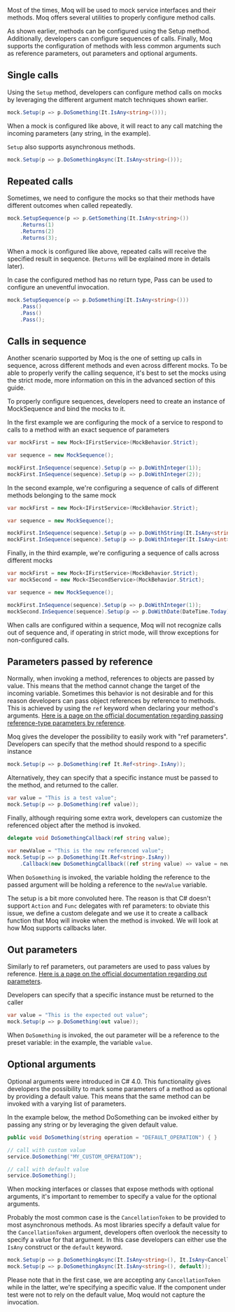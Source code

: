 Most of the times, Moq will be used to mock service interfaces and their methods. Moq offers several utilities to properly configure method calls.

As shown earlier, methods can be configured using the Setup method. Additionally, developers can configure sequences of calls. Finally, Moq supports the configuration of methods with less common arguments such as reference parameters, out parameters and optional arguments.

## Single calls
Using the `Setup` method, developers can configure method calls on mocks by leveraging the different argument match techniques shown earlier.
```csharp
mock.Setup(p => p.DoSomething(It.IsAny<string>()));
```
When a mock is configured like above, it will react to any call matching the incoming parameters (any string, in the example).

`Setup` also supports asynchronous methods.
```csharp
mock.Setup(p => p.DoSomethingAsync(It.IsAny<string>()));
```

## Repeated calls
Sometimes, we need to configure the mocks so that their methods have different outcomes when called repeatedly.
```csharp
mock.SetupSequence(p => p.GetSomething(It.IsAny<string>())
    .Returns(1)
    .Returns(2)
    .Returns(3);
```

When a mock is configured like above, repeated calls will receive the specified result in sequence. (`Returns` will be explained more in details later).

In case the configured method has no return type, Pass can be used to configure an uneventful invocation.

```csharp
mock.SetupSequence(p => p.DoSomething(It.IsAny<string>()))
    .Pass()
    .Pass()
    .Pass();
```

## Calls in sequence
Another scenario supported by Moq is the one of setting up calls in sequence, across different methods and even across different mocks. To be able to properly verify the calling sequence, it's best to set the mocks using the strict mode, more information on this in the advanced section of this guide.

To properly configure sequences, developers need to create an instance of MockSequence and bind the mocks to it.

In the first example we are configuring the mock of a service to respond to calls to a method with an exact sequence of parameters
```csharp
var mockFirst = new Mock<IFirstService>(MockBehavior.Strict);

var sequence = new MockSequence();

mockFirst.InSequence(sequence).Setup(p => p.DoWithInteger(1));
mockFirst.InSequence(sequence).Setup(p => p.DoWithInteger(2));
```
In the second example, we're configuring a sequence of calls of different methods belonging to the same mock
```csharp
var mockFirst = new Mock<IFirstService>(MockBehavior.Strict);

var sequence = new MockSequence();

mockFirst.InSequence(sequence).Setup(p => p.DoWithString(It.IsAny<string>()));
mockFirst.InSequence(sequence).Setup(p => p.DoWithInteger(It.IsAny<int>()));
```
Finally, in the third example, we're configuring a sequence of calls across different mocks
```csharp
var mockFirst = new Mock<IFirstService>(MockBehavior.Strict);
var mockSecond = new Mock<ISecondService>(MockBehavior.Strict);

var sequence = new MockSequence();

mockFirst.InSequence(sequence).Setup(p => p.DoWithInteger(1));
mockSecond.InSequence(sequence).Setup(p => p.DoWithDate(DateTime.Today));
```
When calls are configured within a sequence, Moq will not recognize calls out of sequence and, if operating in strict mode, will throw exceptions for non-configured calls.

## Parameters passed by reference
Normally, when invoking a method, references to objects are passed by value. This means that the method cannot change the target of the incoming variable. Sometimes this behavior is not desirable and for this reason developers can pass object references by reference to methods. This is achieved by using the `ref` keyword when declaring your method's arguments. [Here is a page on the official documentation regarding passing reference-type parameters by reference](https://docs.microsoft.com/en-us/dotnet/csharp/programming-guide/classes-and-structs/passing-reference-type-parameters).

Moq gives the developer the possibility to easily work with "ref parameters".
Developers can specify that the method should respond to a specific instance
```csharp
mock.Setup(p => p.DoSomething(ref It.Ref<string>.IsAny));
```
Alternatively, they can specify that a specific instance must be passed to the method, and returned to the caller.
```csharp
var value = "This is a test value";
mock.Setup(p => p.DoSomething(ref value));
```
Finally, although requiring some extra work, developers can customize the referenced object after the method is invoked.
```csharp
delegate void DoSomethingCallback(ref string value);

var newValue = "This is the new referenced value";
mock.Setup(p => p.DoSomething(It.Ref<string>.IsAny))
    .Callback(new DoSomethingCallback((ref string value) => value = newValue));
```
When `DoSomething` is invoked, the variable holding the reference to the passed argument will be holding a reference to the `newValue` variable.

The setup is a bit more convoluted here. The reason is that C# doesn't support `Action` and `Func` delegates with ref parameters: to obviate this issue, we define a custom delegate and we use it to create a callback function that Moq will invoke when the method is invoked. We will look at how Moq supports callbacks later.

## Out parameters
Similarly to ref parameters, out parameters are used to pass values by reference. [Here is a page on the official documentation regarding out parameters](https://docs.microsoft.com/en-us/dotnet/csharp/language-reference/keywords/out-parameter-modifier).

Developers can specify that a specific instance must be returned to the caller
```csharp
var value = "This is the expected out value";
mock.Setup(p => p.DoSomething(out value));
```
When `DoSomething` is invoked, the out parameter will be a reference to the preset variable: in the example, the variable `value`.

## Optional arguments
Optional arguments were introduced in C# 4.0. This functionality gives developers the possibility to mark some parameters of a method as optional by providing a default value. This means that the same method can be invoked with a varying list of parameters.

In the example below, the method DoSomething can be invoked either by passing any string or by leveraging the given default value.
```csharp
public void DoSomething(string operation = "DEFAULT_OPERATION") { }

// call with custom value
service.DoSomething("MY_CUSTOM_OPERATION");

// call with default value
service.DoSomething();
```
When mocking interfaces or classes that expose methods with optional arguments, it's important to remember to specify a value for the optional arguments.

Probably the most common case is the `CancellationToken` to be provided to most asynchronous methods. As most libraries specify a default value for the `CancellationToken` argument, developers often overlook the necessity to specify a value for that argument. In this case developers can either use the `IsAny` construct or the `default` keyword.
```csharp
mock.Setup(p => p.DoSomethingAsync(It.IsAny<string>(), It.IsAny<CancellationToken>()));
mock.Setup(p => p.DoSomethingAsync(It.IsAny<string>(), default));
```
Please note that in the first case, we are accepting any `CancellationToken` while in the latter, we're specifying a specific value. If the component under test were not to rely on the default value, Moq would not capture the invocation. 